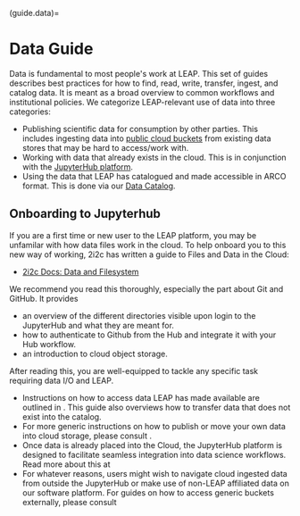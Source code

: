 (guide.data)=

# Data Guide

Data is fundamental to most people's work at LEAP. This set of guides describes best practices for how to find, read, write, transfer, ingest, and catalog data. It is meant as a broad overview to common workflows and institutional policies. We categorize LEAP-relevant use of data into three categories:

- Publishing scientific data for consumption by other parties. This includes ingesting data into [public cloud buckets](reference.infrastructure.buckets) from existing data stores that may be hard to access/work with.
- Working with data that already exists in the cloud. This is in conjunction with the [JupyterHub platform](reference.infrastructure.hub).
- Using the data that LEAP has catalogued and made accessible in ARCO format. This is done via our [Data Catalog](reference.infrastructure.catalog).

## Onboarding to Jupyterhub

If you are a first time or new user to the LEAP platform, you may be unfamilar with how data files work in the cloud. To help onboard you to this new way of working, 2i2c has written a guide to Files and Data in the Cloud:

- [2i2c Docs: Data and Filesystem](https://docs.2i2c.org/user/topics/data/filesystem/)

We recommend you read this thoroughly, especially the part about Git and GitHub. It provides

- an overview of the different directories visible upon login to the JupyterHub and what they are meant for.
- how to authenticate to Github from the Hub and integrate it with your Hub workflow.
- an introduction to cloud object storage.

After reading this, you are well-equipped to tackle any specific task requiring data I/O and LEAP.

- Instructions on how to access data LEAP has made available are outlined in [](guide.data.catalog). This guide also overviews how to transfer data that does not exist into the catalog.
- For more generic instructions on how to publish or move your own data into cloud storage, please consult [](guide.data.transfer).
- Once data is already placed into the Cloud, the JupyterHub platform is designed to facilitate seamless integration into data science workflows. Read more about this at [](guide.data.working)
- For whatever reasons, users might wish to navigate cloud ingested data from outside the JupyterHub or make use of non-LEAP affiliated data on our software platform. For guides on how to access generic buckets externally, please consult [](guide.data.transfer)
